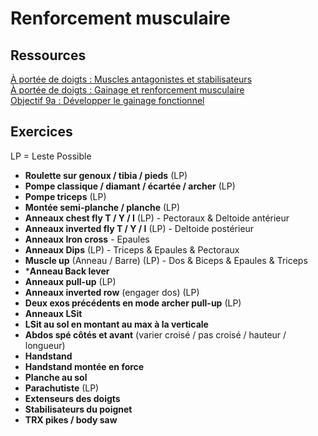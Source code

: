 # Renforcement musculaire

## Ressources

[À portée de doigts : Muscles antagonistes et stabilisateurs](https://aporteededoigts.com/physique-escalade-entrainement-progression/exercices-complementaires/muscles-antagonistes-et-stabilisateurs/)  
[À portée de doigts : Gainage et renforcement musculaire](https://aporteededoigts.com/physique-escalade-entrainement-progression/exercices-complementaires/gainage-et-renforcement-musculaire/)  
[Objectif 9a : Développer le gainage fonctionnel](http://objectif9a.com/developper-gainage-fonctionnel-escalade/)

## Exercices

LP = Leste Possible

- **Roulette sur genoux / tibia / pieds** (LP)
- **Pompe classique / diamant / écartée / archer** (LP)
- **Pompe triceps** (LP)
- **Montée semi-planche / planche** (LP)
- **Anneaux chest fly T / Y / I** (LP) - Pectoraux & Deltoide antérieur
- **Anneaux inverted fly T / Y / I** (LP) - Deltoide postérieur
- **Anneaux Iron cross** - Epaules
- **Anneaux Dips** (LP) - Triceps & Epaules & Pectoraux
- **Muscle up** (Anneau / Barre) (LP) - Dos & Biceps & Epaules & Triceps
- ***Anneau Back lever**
- **Anneaux pull-up** (LP)
- **Anneaux inverted row**  (engager dos) (LP)
- **Deux exos précédents en mode archer pull-up** (LP)
- **Anneaux LSit**
- **LSit au sol en montant au max à la verticale**
- **Abdos spé côtés et avant** (varier croisé / pas croisé / hauteur / longueur)
- **Handstand**
- **Handstand montée en force**
- **Planche au sol**
- **Parachutiste** (LP) 
- **Extenseurs des doigts**
- **Stabilisateurs du poignet**
- **TRX pikes / body saw**
